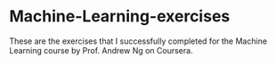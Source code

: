# Machine-Learning-exercises

These are the exercises that I successfully completed for the Machine Learning course by Prof. Andrew Ng on Coursera.
